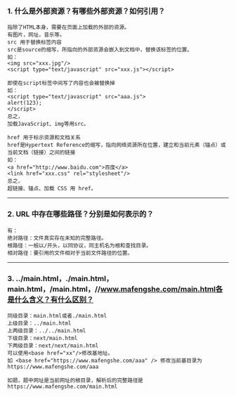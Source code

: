 ### 1. 什么是外部资源？有哪些外部资源？如何引用？
    指除了HTML本身，需要在页面上加载的外部的资源。
    有图片，网址，音乐等。
    src 用于替换标签内容
    src是source的缩写，所指向的外部资源会嵌入到文档中，替换该标签的位置。
    如：
    <img src="xxx.jpg"/>
    <script type="text/javascript" src="xxx.js"></script>

    即使在script标签中间写了内容也会被替换掉
    如：
    <script type="text/javascript" src="aaa.js">
    alert(123);
    </script>
    总之，
    加载JavaScript、img等用src。

    href 用于标示资源和文档关系
    href是Hypertext Reference的缩写，指向网络资源所在位置，建立和当前元素（锚点）或当前文档（链接）之间的链接
    如：
    <a href="http://www.baidu.com">百度</a>
    <link href="xxx.css" rel="stylesheet"/>
    总之，
    超链接、锚点、加载 CSS 用 href。
---
### 2. URL 中存在哪些路径？分别是如何表示的？
    有：
    绝对路径：文件真实存在未知的完整路径。
    根路径：一般以/开头，以同协议，同主机名为根和查找目录。
    相对路径：要引用的文件相对于当前文件路径的位置。
---
### 3. ../main.html，./main.html，main.html，/main.html，//www.mafengshe.com/main.html各是什么含义？有什么区别？
    同级目录：main.html或者./main.html
    上级目录：../main.html
    上两级目录：../../main.html
    下级目录：next/main.html
    下两级目录：next/next/main.html
    可以使用<base href="xx"/>修改基地址。
    如 <base href="https://www.mafengshe.com/aaa" /> 修改当前基目录为 https://www.mafengshe.com/aaa

    如题，题中网址是当前网址的根目录，解析后的完整路径是https://www.mafengshe.com/main.html